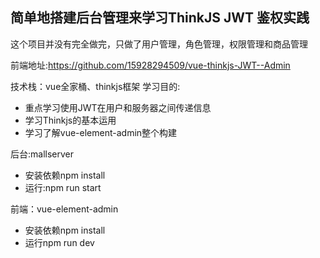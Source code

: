 ## 简单地搭建后台管理来学习ThinkJS JWT 鉴权实践
这个项目并没有完全做完，只做了用户管理，角色管理，权限管理和商品管理

前端地址:https://github.com/15928294509/vue-thinkjs-JWT--Admin

技术栈：vue全家桶、thinkjs框架
学习目的:
* 重点学习使用JWT在用户和服务器之间传递信息
* 学习Thinkjs的基本运用
* 学习了解vue-element-admin整个构建

后台:mallserver
* 安装依赖npm install
* 运行:npm run start

前端：vue-element-admin
* 安装依赖npm install
* 运行npm run dev

